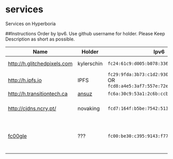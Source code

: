 # services
Services on Hyperboria

##Instructions 
Order by Ipv6. Use github username for holder. Please Keep Description as short as possible.

Name | Holder | Ipv6 | Description
--- | --- | --- | ---
http://h.glitchedpixels.com | kylerschin | `fc24:61c9:d005:b078:3365:bd30:f4db:55c4` | Blog of Kyler Chin
http://h.ipfs.io | IPFS | `fc29:9fda:3b73:c1d2:9302:31e3:964c:144c` OR `fcd8:a4e5:3af7:557e:72e5:f9d1:a599:e329` | IPFS on Hyperboria
http://h.transitiontech.ca | [ansuz](https://keybase.io/ansuz) | `fc6a:30c9:53a1:2c6b:ccbf:1261:2aef:45d3` | ansuz' blog
http://cjdns.ncry.pt/ | novaking | `fcd7:164f:b5be:7542:513b:3661:3d4f:3601` | encrypted paste service
[fc00gle](http://[fc00:be30:c395:9143:f773:b21f:bd8c:c373]/) | ??? | `fc00:be30:c395:9143:f773:b21f:bd8c:c373` | Hyperboria-accessible Search Engine (for clearnet)


